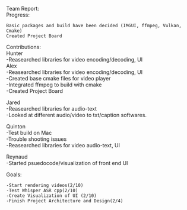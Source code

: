 Team Report:  
  Progress:   

    Basic packages and build have been decided (IMGUI, ffmpeg, Vulkan, Cmake)  
    Created Project Board  



Contributions:  
  Hunter  
    -Reasearched libraries for video encoding/decoding, UI  
  Alex  
    -Reasearched libraries for video encoding/decoding, UI  
    -Created base cmake files for video player  
    -Integrated ffmpeg to build with cmake  
    -Created Project Board  

  Jared  
    -Reasearched libraries for audio-text  
    -Looked at different audio/video to txt/caption softwares.  

  Quinton  
    -Test build on Mac  
    -Trouble shooting issues  
    -Reasearched libraries for video audio-text, UI  

  Reynaud   
    -Started psuedocode/visualization of front end UI  

  Goals:  

    -Start rendering videos(2/10)  
    -Test Whisper ASR cpp(2/10)  
    -Create Visualization of UI (2/10)  
    -Finish Project Architecture and Design(2/4)  
